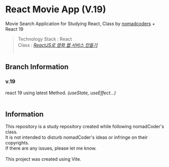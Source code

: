 # React Movie App (V.19)
Movie Search Application for Studying React, Class by [nomadcoders](https://github.com/nomadcoders) + React 19
> Technology Stack : React <br>
Class : [*ReactJS로 영화 웹 서비스 만들기*](https://nomadcoders.co/react-for-beginners/lobby)
<br><br>

## Branch Information

### v.19
 react 19 using latest Method. *(useState, useEffect...)* <br><br>


## Information
This repository is a study repository created while following nomadCoder's class. <br>
It is not intended to disturb nomadCoder's ideas or infringe on their copyrights. <br>
If there are any issues, please let me know.<br><br>
This project was created using Vite.
